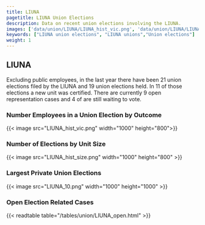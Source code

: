 ```yaml
---
title: LIUNA
pagetitle: LIUNA Union Elections
description: Data on recent union elections involving the LIUNA.
images: ['data/union/LIUNA/LIUNA_hist_vic.png', 'data/union/LIUNA/LIUNA_hist_size.png', 'data/union/LIUNA/LIUNA_10.png']
keywords: ["LIUNA union elections", "LIUNA unions","Union elections"]
weight: 1
---
```

##  LIUNA

Excluding public employees, in the last year there have been 21 union elections filed by the LIUNA and 19 union elections held. In 11 of those elections a new unit was certified. There are currently 9 open representation cases and 4 of are still waiting to vote.

### Number Employees in a Union Election by Outcome
{{< image src="LIUNA_hist_vic.png" width="1000" height="800">}}

### Number of Elections by Unit Size
{{< image src="LIUNA_hist_size.png" width="1000" height="800" >}}

### Largest Private Union Elections
{{< image src="LIUNA_10.png" width="1000" height="1000"  >}}

### Open Election Related Cases
{{< readtable table="/tables/union/LIUNA_open.html" >}}

